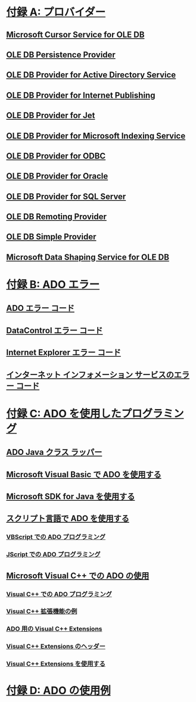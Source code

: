 # [付録 A: プロバイダー](appendix-a-providers.md)
## [Microsoft Cursor Service for OLE DB](microsoft-cursor-service-for-ole-db-ado-service-component.md)
## [OLE DB Persistence Provider](microsoft-ole-db-persistence-provider-ado-service-provider.md)
## [OLE DB Provider for Active Directory Service](microsoft-ole-db-provider-for-microsoft-active-directory-service.md)
## [OLE DB Provider for Internet Publishing](microsoft-ole-db-provider-for-internet-publishing.md)
## [OLE DB Provider for Jet](microsoft-ole-db-provider-for-microsoft-jet.md)
## [OLE DB Provider for Microsoft Indexing Service](microsoft-ole-db-provider-for-microsoft-indexing-service.md)
## [OLE DB Provider for ODBC](microsoft-ole-db-provider-for-odbc.md)
## [OLE DB Provider for Oracle](microsoft-ole-db-provider-for-oracle.md)
## [OLE DB Provider for SQL Server](microsoft-ole-db-provider-for-sql-server.md)
## [OLE DB Remoting Provider](microsoft-ole-db-remoting-provider-ado-service-provider.md)
## [OLE DB Simple Provider](microsoft-ole-db-simple-provider.md)
## [Microsoft Data Shaping Service for OLE DB](microsoft-data-shaping-service-for-ole-db-ado-service-provider.md)

# [付録 B: ADO エラー](appendix-b-ado-errors.md)
## [ADO エラー コード](ado-error-codes.md)
## [DataControl エラー コード](datacontrol-error-codes.md)
## [Internet Explorer エラー コード](internet-explorer-error-codes.md)
## [インターネット インフォメーション サービスのエラー コード](internet-information-services-error-codes.md)

# [付録 C: ADO を使用したプログラミング](appendix-c-programming-with-ado.md)
## [ADO Java クラス ラッパー](ado-java-class-wrappers.md)
## [Microsoft Visual Basic で ADO を使用する](using-ado-with-microsoft-visual-basic.md)
## [Microsoft SDK for Java を使用する](using-the-microsoft-sdk-for-java.md)

## [スクリプト言語で ADO を使用する](using-ado-with-scripting-languages.md)
### [VBScript での ADO プログラミング](vbscript-ado-programming.md)
### [JScript での ADO プログラミング](jscript-ado-programming.md)
## [Microsoft Visual C++ での ADO の使用](using-ado-with-microsoft-visual-c.md)
### [Visual C++ での ADO プログラミング](visual-c-ado-programming.md)
### [Visual C++ 拡張機能の例](visual-c-extensions-example.md)
### [ADO 用の Visual C++ Extensions](visual-c-extensions-for-ado.md)
### [Visual C++ Extensions のヘッダー](visual-c-extensions-header.md)
### [Visual C++ Extensions を使用する](using-visual-c-extensions.md)

# [付録 D: ADO の使用例](appendix-d-ado-samples.md)
